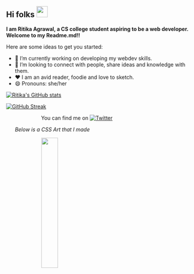 ## Hi folks <img src="https://raw.githubusercontent.com/MartinHeinz/MartinHeinz/master/wave.gif" width="30px">
**I am Ritika Agrawal, a CS college student aspiring to be a web developer. Welcome to my Readme.md!!** <br>

Here are some ideas to get you started:

- 🔭 I’m currently working on developing my webdev skills.                                                               
- 👯 I’m looking to connect with people, share ideas and knowledge with them.
- :heart: I am an avid reader, foodie and love to sketch.
- 😄 Pronouns: she/her <br>

[![Ritika's GitHub stats](https://github-readme-stats.vercel.app/api?username=Ritika-Agrawal811)](https://github.com/anuraghazra/github-readme-stats)

[![GitHub Streak](https://streak-stats.demolab.com/?user=Ritika-Agrawal811)](https://git.io/streak-stats)

&nbsp; &nbsp; &nbsp; &nbsp; &nbsp; &nbsp; &nbsp; &nbsp; &nbsp; &nbsp; &nbsp; &nbsp;  You can find me on [![Twitter][1.1]][1] 

&nbsp; &nbsp; &nbsp; *Below is a CSS Art that I made*

&nbsp; &nbsp; &nbsp; &nbsp; &nbsp; &nbsp; &nbsp; &nbsp; &nbsp; &nbsp; &nbsp; &nbsp; <img src="https://res.cloudinary.com/djix6uusx/image/upload/v1605568639/reindeer_taffgx.png" width="30%" height="30%" align="center">

<!-- links for twitter icon and profile -->
 
 [1.1]: http://i.imgur.com/tXSoThF.png
 [1]: https://twitter.com/RitikaAgrawal08

